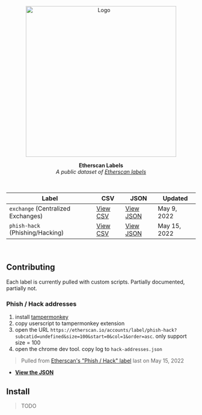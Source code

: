 <p align="center">
  <a><img src="https://etherscan.io/images/logo-ether.png?v=0.0.2" title="Logo" width="400"/></a>
</p>
<p align="center">
  <b>
    Etherscan Labels
  </b>
  <br>
  <i>A public dataset of <a href="https://etherscan.io/labelcloud">Etherscan labels</a></i>
  <br>
</p>

<br/>

| Label                              | CSV                                  | JSON                                   | Updated      |
| ---------------------------------- | ------------------------------------ | -------------------------------------- | ------------ |
| `exchange` (Centralized Exchanges) | [View CSV](./src/cex-addresses.csv)  | [View JSON](./src/cex-addresses.json)  | May 9, 2022  |
| `phish-hack` (Phishing/Hacking)    | [View CSV](./src/hack-addresses.csv) | [View JSON](./src/hack-addresses.json) | May 15, 2022 |

<br/>

## Contributing

Each label is currently pulled with custom scripts. Partially documented, partially not.

### Phish / Hack addresses

1. install [tampermonkey](https://chrome.google.com/webstore/detail/tampermonkey/dhdgffkkebhmkfjojejmpbldmpobfkfo?utm_source=chrome-ntp-icon)
2. copy userscript to tampermonkey extension
3. open the URL `https://etherscan.io/accounts/label/phish-hack?subcatid=undefined&size=100&start=0&col=1&order=asc`. only support size = 100
4. open the chrome dev tool. copy log to `hack-addresses.json`

> Pulled from [Etherscan's "Phish / Hack" label](https://etherscan.io/accounts/label/phish-hack?subcatid=undefined&size=100&start=0&col=1&order=asc) last on May 15, 2022

- **[View the JSON](./src/hack-addresses.json)**

## Install

> TODO
